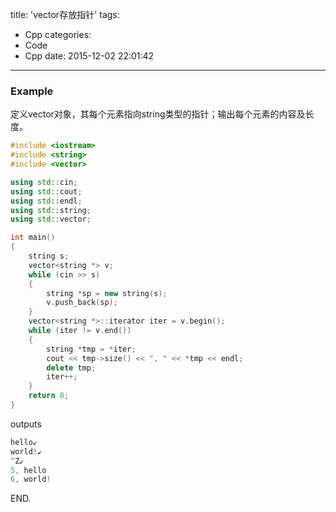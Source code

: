 title: 'vector存放指针'
tags:
  - Cpp
categories:
  - Code
  - Cpp
date: 2015-12-02 22:01:42
---

### Example ###

定义vector对象，其每个元素指向string类型的指针；输出每个元素的内容及长度。

<!-- more -->

```C++
#include <iostream>
#include <string>
#include <vector>

using std::cin;
using std::cout;
using std::endl;
using std::string;
using std::vector;

int main()
{
	string s;
	vector<string *> v;
	while (cin >> s)
	{
		string *sp = new string(s);
		v.push_back(sp);
	}
	vector<string *>::iterator iter = v.begin();
	while (iter != v.end()) 
	{
		string *tmp = *iter;
		cout << tmp->size() << ", " << *tmp << endl;
		delete tmp;
		iter++;
	}
	return 0;
}
```

outputs

```C++
hello↙
world!↙
^Z↙
5, hello
6, world!
```

END.